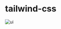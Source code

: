 # tailwind-css

![ui](https://user-images.githubusercontent.com/58390825/91907045-c4f08c00-ecc6-11ea-99a2-3193e9b52859.png)
